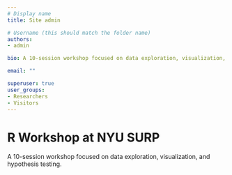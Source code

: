 ```yaml
---
# Display name
title: Site admin

# Username (this should match the folder name)
authors:
- admin

bio: A 10-session workshop focused on data exploration, visualization, and hypothesis testing.

email: ""

superuser: true
user_groups:
- Researchers
- Visitors
---
```


# R Workshop at NYU SURP 

A 10-session workshop focused on data exploration, visualization, and hypothesis testing.
